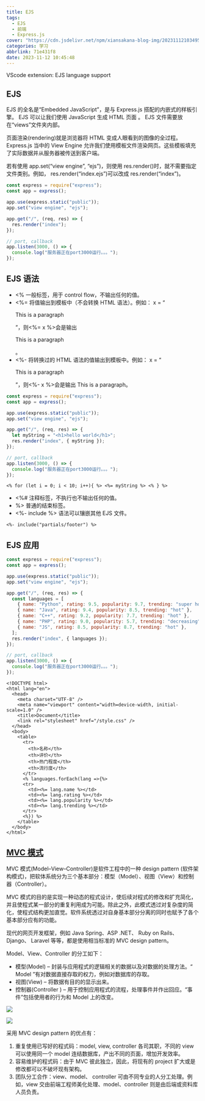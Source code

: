 ```yaml
---
title: EJS
tags:
  - EJS
  - 前端
  - Express.js
cover: "https://cdn.jsdelivr.net/npm/xiansakana-blog-img/202311121034957.jpg"
categories: 学习
abbrlink: 71e431f8
date: 2023-11-12 10:45:48
---
```


VScode extension: EJS language support

## EJS

EJS 的全名是“Embedded JavaScript”，是与 Express.js 搭配的内嵌式的样板引擎。 EJS 可以让我们使用 JavaScript 生成 HTML 页面 。 EJS 文件需要放在“views”文件夹内部。

页面渲染(rendering)就是浏览器将 HTML 变成人眼看到的图像的全过程。Express.js 当中的 View Engine 允许我们使用模板文件渲染网页。这些模板填充了实际数据并从服务器被传送到客户端。

若有使用 app.set(“view engine”, “ejs”)，则使用 res.render()时，就不需要指定文件类别。例如， res.render(“index.ejs”)可以改成 res.render(“index”)。

```javascript
const express = require("express");
const app = express();

app.use(express.static("public"));
app.set("view engine", "ejs");

app.get("/", (req, res) => {
  res.render("index");
});

// port, callback
app.listen(3000, () => {
  console.log("服务器正在port3000运行。。。");
});
```

## EJS 语法

- <% 一般标签，用于 control flow，不输出任何的值。
- <%= 将值输出到模板中（不会转换 HTML 语法）。例如： x = “<p>This is a paragraph</p>”，则<%= x %>会是输出<p>This is a paragraph</p>。
- <%- 将转换过的 HTML 语法的值输出到模板中。例如： x = “<p>This is a paragraph</p>”，则<%- x %>会是输出 This is a paragraph。

```javascript
const express = require("express");
const app = express();

app.use(express.static("public"));
app.set("view engine", "ejs");

app.get("/", (req, res) => {
  let myString = "<h1>hello world</h1>";
  res.render("index", { myString });
});

// port, callback
app.listen(3000, () => {
  console.log("服务器正在port3000运行。。。");
});
```

```ejs
<% for (let i = 0; i < 10; i++){ %> <%= myString %> <% } %>
```

- <%# 注释标签，不执行也不输出任何的值。
- %> 普通的结束标签。
- <%- include %> 语法可以镶嵌其他 EJS 文件。

```ejs
<%- include("partials/footer") %>
```

## EJS 应用

```javascript
const express = require("express");
const app = express();

app.use(express.static("public"));
app.set("view engine", "ejs");

app.get("/", (req, res) => {
  const languages = [
    { name: "Python", rating: 9.5, popularity: 9.7, trending: "super hot" },
    { name: "Java", rating: 9.4, popularity: 8.5, trending: "hot" },
    { name: "C++", rating: 9.2, popularity: 7.7, trending: "hot" },
    { name: "PHP", rating: 9.0, popularity: 5.7, trending: "decreasing" },
    { name: "JS", rating: 8.5, popularity: 8.7, trending: "hot" },
  ];
  res.render("index", { languages });
});

// port, callback
app.listen(3000, () => {
  console.log("服务器正在port3000运行。。。");
});
```

```ejs
<!DOCTYPE html>
<html lang="en">
  <head>
    <meta charset="UTF-8" />
    <meta name="viewport" content="width=device-width, initial-scale=1.0" />
    <title>Document</title>
    <link rel="stylesheet" href="/style.css" />
  </head>
  <body>
    <table>
      <tr>
        <th>名称</th>
        <th>评价</th>
        <th>热门程度</th>
        <th>流行度</th>
      </tr>
      <% languages.forEach(lang =>{%>
      <tr>
        <td><%= lang.name %></td>
        <td><%= lang.rating %></td>
        <td><%= lang.popularity %></td>
        <td><%= lang.trending %></td>
      </tr>
      <%}) %>
    </table>
  </body>
</html>
```

## [MVC 模式](https://developer.mozilla.org/zh-CN/docs/Glossary/MVC)

MVC 模式(Model–View–Controller)是软件工程中的一种 design pattern (软件架构模式)，把软体系统分为三个基本部分：模型（Model）、视图（View）和控制器（Controller）。

MVC 模式的目的是实现一种动态的程式设计，使后续对程式的修改和扩充简化，并且使程式某一部分的重复利用成为可能。除此之外，此模式透过对复杂度的简化，使程式结构更加直觉。软件系统透过对自身基本部分分离的同时也赋予了各个基本部分应有的功能。

现代的网页开发框架，例如 Java Spring、ASP .NET、 Ruby on Rails、 Django、 Laravel 等等，都是使用相当标准的 MVC design pattern。

Model、View、Controller 的分工如下：

- 模型(Model) – 封装与应用程式的逻辑相关的数据以及对数据的处理方法。“ Model ”有对数据直接存取的权力，例如对数据库的存取。
- 视图(View) – 将数据有目的的显示出来。
- 控制器(Controller ) – 用于控制应用程式的流程，处理事件并作出回应。“事件”包括使用者的行为和 Model 上的改变。

![](https://cdn.jsdelivr.net/npm/xiansakana-blog-img/202311101555610.png)

![](https://cdn.jsdelivr.net/npm/xiansakana-blog-img/202311101556554.png)

采用 MVC design pattern 的优点有：

1. 重复使用已写好的程式码：model, view, controller 各司其职，不同的 view 可以使用同一个 model 连结数据库，产出不同的页面，增加开发效率。
2. 容易维护的程式码：由于 MVC 彼此独立，因此，将现有的 project 扩大或是修改都可以不破坏现有架构。
3. 团队分工合作：view、model、 controller 可由不同专业的人分工处理。例如，view 交由前端工程师美化处理、model、controller 则是由后端或资料库人员负责。

